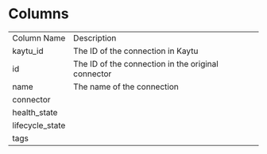 # Columns  

<table>
	<tr><td>Column Name</td><td>Description</td></tr>
	<tr><td>kaytu_id</td><td>The ID of the connection in Kaytu</td></tr>
	<tr><td>id</td><td>The ID of the connection in the original connector</td></tr>
	<tr><td>name</td><td>The name of the connection</td></tr>
	<tr><td>connector</td><td></td></tr>
	<tr><td>health_state</td><td></td></tr>
	<tr><td>lifecycle_state</td><td></td></tr>
	<tr><td>tags</td><td></td></tr>
</table>